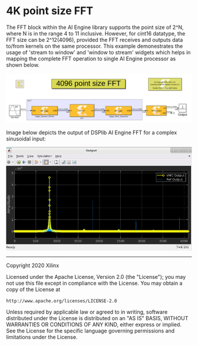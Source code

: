 # 4K point size FFT

The FFT block within the AI Engine library supports the point size of 2^N, where N is in the range 4 to 11 inclusive. However, for cint16 datatype, the FFT size can be 2^12(4096), provided the FFT receives and outputs data to/from kernels on the same processor. This example demonestrates the usage of 'stream to window' and 'window to stream' widgets which helps in mapping the complete FFT operation to single AI Engine processor as shown below. 

![](Images/4k_fft.PNG)

Image below depicts the output of DSPlib AI Engine FFT for a complex sinusoidal input:

![](Images/dsplib_output.PNG)

------------
Copyright 2020 Xilinx

Licensed under the Apache License, Version 2.0 (the "License");
you may not use this file except in compliance with the License.
You may obtain a copy of the License at

    http://www.apache.org/licenses/LICENSE-2.0

Unless required by applicable law or agreed to in writing, software
distributed under the License is distributed on an "AS IS" BASIS,
WITHOUT WARRANTIES OR CONDITIONS OF ANY KIND, either express or implied.
See the License for the specific language governing permissions and
limitations under the License.
